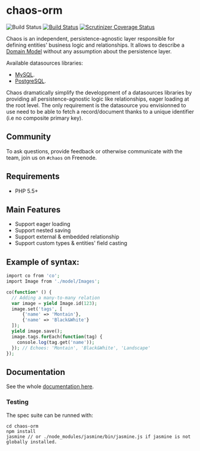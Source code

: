 # chaos-orm

![Build Status](https://img.shields.io/badge/branch-master-blue.svg)
[![Build Status](https://travis-ci.org/crysalead-js/chaos-orm.png?branch=master)](https://travis-ci.org/crysalead-js/chaos-orm)
[![Scrutinizer Coverage Status](https://scrutinizer-ci.com/g/crysalead-js/chaos-orm/badges/coverage.png?b=master)](https://scrutinizer-ci.com/g/crysalead-js/chaos-orm/?branch=master)

Chaos is an independent, persistence-agnostic layer responsible for defining entities' business logic and relationships. It allows to describe a [Domain Model](https://en.wikipedia.org/wiki/Domain_model) without any assumption about the persistence layer.

Available datasources libraries:
  * [MySQL](https://github.com/crysalead-js/chaos-mysql).
  * [PostgreSQL](https://github.com/crysalead-js/chaos-postgresql).

Chaos dramatically simplify the developpment of a datasources libraries by providing all persistence-agnostic logic like relationships, eager loading at the root level. The only requirement is the datasource you envisionned to use need to be able to fetch a record/document thanks to a unique identifier (i.e no composite primary key).

## Community

To ask questions, provide feedback or otherwise communicate with the team, join us on `#chaos` on Freenode.

## Requirements

 * PHP 5.5+

## Main Features

* Support eager loading
* Support nested saving
* Support external & embedded relationship
* Support custom types & entities' field casting

## Example of syntax:

```php
import co from 'co';
import Image from './model/Images';

co(function* () {
  // Adding a many-to-many relation
  var image = yield Image.id(123);
  image.set('tags', [
      {'name' => 'Montain'},
      {'name' => 'Black&White'}
  ]);
  yield image.save();
  image.tags.forEach(function(tag) {
    console.log(tag.get('name'));
  }); // Echoes: 'Montain', 'Black&White', 'Landscape'
});
```

## Documentation

See the whole [documentation here](http://chaos-orm.readthedocs.org/en/latest).

### Testing

The spec suite can be runned with:

```
cd chaos-orm
npm install
jasmine // or ./node_modules/jasmine/bin/jasmine.js if jasmine is not globally installed.
```
